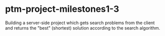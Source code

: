 # ptm-project-milestones1-3
Building a server-side project which gets search problems from the client and returns the "best" (shortest) solution according to the search algorithm.
